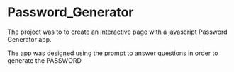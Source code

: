 # Password_Generator
The project was to to create an interactive page with a javascript Password Generator app.

The app was designed using the prompt to answer questions in order to generate the PASSWORD
